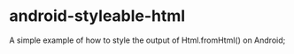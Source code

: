 android-styleable-html
======================

A simple example of how to style the output of Html.fromHtml() on Android;